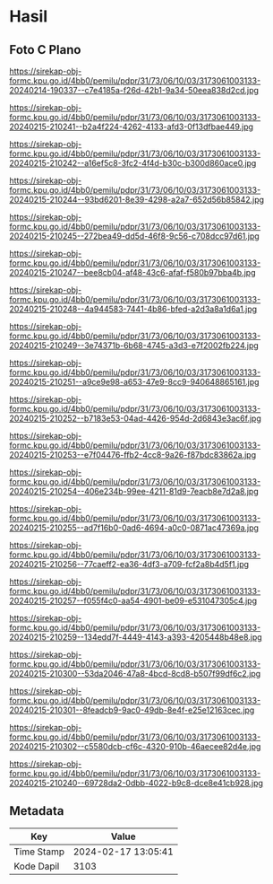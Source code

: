 # Hasil

## Foto C Plano

https://sirekap-obj-formc.kpu.go.id/4bb0/pemilu/pdpr/31/73/06/10/03/3173061003133-20240214-190337--c7e4185a-f26d-42b1-9a34-50eea838d2cd.jpg

https://sirekap-obj-formc.kpu.go.id/4bb0/pemilu/pdpr/31/73/06/10/03/3173061003133-20240215-210241--b2a4f224-4262-4133-afd3-0f13dfbae449.jpg

https://sirekap-obj-formc.kpu.go.id/4bb0/pemilu/pdpr/31/73/06/10/03/3173061003133-20240215-210242--a16ef5c8-3fc2-4f4d-b30c-b300d860ace0.jpg

https://sirekap-obj-formc.kpu.go.id/4bb0/pemilu/pdpr/31/73/06/10/03/3173061003133-20240215-210244--93bd6201-8e39-4298-a2a7-652d56b85842.jpg

https://sirekap-obj-formc.kpu.go.id/4bb0/pemilu/pdpr/31/73/06/10/03/3173061003133-20240215-210245--272bea49-dd5d-46f8-9c56-c708dcc97d61.jpg

https://sirekap-obj-formc.kpu.go.id/4bb0/pemilu/pdpr/31/73/06/10/03/3173061003133-20240215-210247--bee8cb04-af48-43c6-afaf-f580b97bba4b.jpg

https://sirekap-obj-formc.kpu.go.id/4bb0/pemilu/pdpr/31/73/06/10/03/3173061003133-20240215-210248--4a944583-7441-4b86-bfed-a2d3a8a1d6a1.jpg

https://sirekap-obj-formc.kpu.go.id/4bb0/pemilu/pdpr/31/73/06/10/03/3173061003133-20240215-210249--3e74371b-6b68-4745-a3d3-e7f2002fb224.jpg

https://sirekap-obj-formc.kpu.go.id/4bb0/pemilu/pdpr/31/73/06/10/03/3173061003133-20240215-210251--a9ce9e98-a653-47e9-8cc9-940648865161.jpg

https://sirekap-obj-formc.kpu.go.id/4bb0/pemilu/pdpr/31/73/06/10/03/3173061003133-20240215-210252--b7183e53-04ad-4426-954d-2d6843e3ac6f.jpg

https://sirekap-obj-formc.kpu.go.id/4bb0/pemilu/pdpr/31/73/06/10/03/3173061003133-20240215-210253--e7f04476-ffb2-4cc8-9a26-f87bdc83862a.jpg

https://sirekap-obj-formc.kpu.go.id/4bb0/pemilu/pdpr/31/73/06/10/03/3173061003133-20240215-210254--406e234b-99ee-4211-81d9-7eacb8e7d2a8.jpg

https://sirekap-obj-formc.kpu.go.id/4bb0/pemilu/pdpr/31/73/06/10/03/3173061003133-20240215-210255--ad7f16b0-0ad6-4694-a0c0-0871ac47369a.jpg

https://sirekap-obj-formc.kpu.go.id/4bb0/pemilu/pdpr/31/73/06/10/03/3173061003133-20240215-210256--77caeff2-ea36-4df3-a709-fcf2a8b4d5f1.jpg

https://sirekap-obj-formc.kpu.go.id/4bb0/pemilu/pdpr/31/73/06/10/03/3173061003133-20240215-210257--f055f4c0-aa54-4901-be09-e531047305c4.jpg

https://sirekap-obj-formc.kpu.go.id/4bb0/pemilu/pdpr/31/73/06/10/03/3173061003133-20240215-210259--134edd7f-4449-4143-a393-4205448b48e8.jpg

https://sirekap-obj-formc.kpu.go.id/4bb0/pemilu/pdpr/31/73/06/10/03/3173061003133-20240215-210300--53da2046-47a8-4bcd-8cd8-b507f99df6c2.jpg

https://sirekap-obj-formc.kpu.go.id/4bb0/pemilu/pdpr/31/73/06/10/03/3173061003133-20240215-210301--8feadcb9-9ac0-49db-8e4f-e25e12163cec.jpg

https://sirekap-obj-formc.kpu.go.id/4bb0/pemilu/pdpr/31/73/06/10/03/3173061003133-20240215-210302--c5580dcb-cf6c-4320-910b-46aecee82d4e.jpg

https://sirekap-obj-formc.kpu.go.id/4bb0/pemilu/pdpr/31/73/06/10/03/3173061003133-20240215-210240--69728da2-0dbb-4022-b9c8-dce8e41cb928.jpg


## Metadata

| Key        | Value               |
| ---------- | ------------------- |
| Time Stamp | 2024-02-17 13:05:41 |
| Kode Dapil | 3103                |



